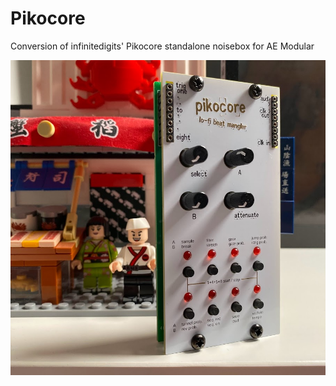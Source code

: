 # Pikocore
Conversion of infinitedigits' Pikocore standalone noisebox for AE Modular

![Pikocore](https://github.com/fauxcyrillic/Pikocore/blob/main/images/IMG_3438.jpg)
